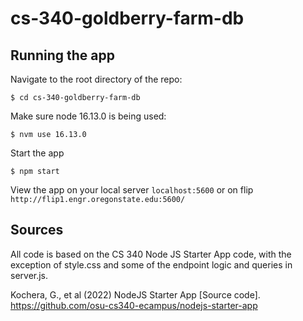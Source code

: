 # cs-340-goldberry-farm-db

## Running the app

Navigate to the root directory of the repo:

```
$ cd cs-340-goldberry-farm-db
```

Make sure node 16.13.0 is being used:

```
$ nvm use 16.13.0
```

Start the app

```
$ npm start
```

View the app on your local server `localhost:5600` or on flip `http://flip1.engr.oregonstate.edu:5600/`

## Sources

All code is based on the CS 340 Node JS Starter App code, with the exception of style.css and some of the endpoint logic and queries in server.js.

Kochera, G., et al (2022) NodeJS Starter App [Source code]. https://github.com/osu-cs340-ecampus/nodejs-starter-app
